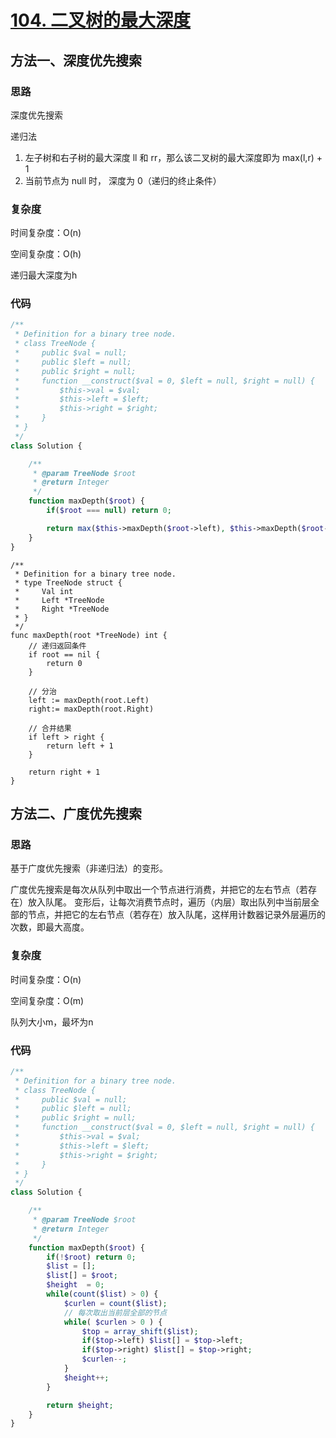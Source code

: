 # [104. 二叉树的最大深度](https://leetcode.cn/problems/maximum-depth-of-binary-tree/)

## 方法一、深度优先搜索

### 思路

深度优先搜索

递归法

1. 左子树和右子树的最大深度 ll 和 rr，那么该二叉树的最大深度即为 max(l,r) + 1
2. 当前节点为 null 时， 深度为 0（递归的终止条件）

### 复杂度

时间复杂度：O(n)

空间复杂度：O(h)

递归最大深度为h

### 代码

```php
/**
 * Definition for a binary tree node.
 * class TreeNode {
 *     public $val = null;
 *     public $left = null;
 *     public $right = null;
 *     function __construct($val = 0, $left = null, $right = null) {
 *         $this->val = $val;
 *         $this->left = $left;
 *         $this->right = $right;
 *     }
 * }
 */
class Solution {

    /**
     * @param TreeNode $root
     * @return Integer
     */
    function maxDepth($root) {
        if($root === null) return 0;

        return max($this->maxDepth($root->left), $this->maxDepth($root->right)) + 1;
    }
}
```

```golang
/**
 * Definition for a binary tree node.
 * type TreeNode struct {
 *     Val int
 *     Left *TreeNode
 *     Right *TreeNode
 * }
 */
func maxDepth(root *TreeNode) int {
	// 递归返回条件
	if root == nil {
		return 0
	}

	// 分治
	left := maxDepth(root.Left)
	right:= maxDepth(root.Right)

	// 合并结果
	if left > right {
		return left + 1
	}
	
	return right + 1
}
```

## 方法二、广度优先搜索

### 思路

基于广度优先搜索（非递归法）的变形。

广度优先搜索是每次从队列中取出一个节点进行消费，并把它的左右节点（若存在）放入队尾。
变形后，让每次消费节点时，遍历（内层）取出队列中当前层全部的节点，并把它的左右节点（若存在）放入队尾，这样用计数器记录外层遍历的次数，即最大高度。

### 复杂度

时间复杂度：O(n)

空间复杂度：O(m)

队列大小m，最坏为n

### 代码

```php
/**
 * Definition for a binary tree node.
 * class TreeNode {
 *     public $val = null;
 *     public $left = null;
 *     public $right = null;
 *     function __construct($val = 0, $left = null, $right = null) {
 *         $this->val = $val;
 *         $this->left = $left;
 *         $this->right = $right;
 *     }
 * }
 */
class Solution {

    /**
     * @param TreeNode $root
     * @return Integer
     */
    function maxDepth($root) {
        if(!$root) return 0;
        $list = [];
        $list[] = $root;
        $height  = 0;
        while(count($list) > 0) {
            $curlen = count($list);
            // 每次取出当前层全部的节点
            while( $curlen > 0 ) {
                $top = array_shift($list);
                if($top->left) $list[] = $top->left;
                if($top->right) $list[] = $top->right;
                $curlen--;
            }
            $height++;
        }

        return $height;
    }
}
```